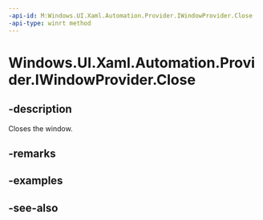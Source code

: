 ```yaml
---
-api-id: M:Windows.UI.Xaml.Automation.Provider.IWindowProvider.Close
-api-type: winrt method
---
```


<!-- Method syntax
public void Close()
-->

# Windows.UI.Xaml.Automation.Provider.IWindowProvider.Close

## -description
Closes the window.



## -remarks

## -examples

## -see-also
